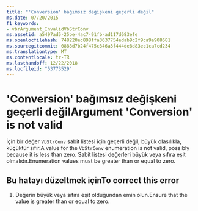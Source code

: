 ```yaml
---
title: "'Conversion' bağımsız değişkeni geçerli değil"
ms.date: 07/20/2015
f1_keywords:
- vbrArgument_InvalidVbStrConv
ms.assetid: a5497ad5-25be-4ac7-91fb-ad117d683efe
ms.openlocfilehash: 748220ec898ffa3637754edab9c2f9ca9e908681
ms.sourcegitcommit: 0888d7b24f475c346a3f444de8d83ec1ca7cd234
ms.translationtype: MT
ms.contentlocale: tr-TR
ms.lasthandoff: 12/22/2018
ms.locfileid: "53773529"
---
```

# <a name="argument-conversion-is-not-valid"></a><span data-ttu-id="64812-102">'Conversion' bağımsız değişkeni geçerli değil</span><span class="sxs-lookup"><span data-stu-id="64812-102">Argument 'Conversion' is not valid</span></span>
<span data-ttu-id="64812-103">İçin bir değer `VbStrConv` sabit listesi için geçerli değil, büyük olasılıkla, küçüktür sıfır.</span><span class="sxs-lookup"><span data-stu-id="64812-103">A value for the `VbStrConv` enumeration is not valid, possibly because it is less than zero.</span></span> <span data-ttu-id="64812-104">Sabit listesi değerleri büyük veya sıfıra eşit olmalıdır.</span><span class="sxs-lookup"><span data-stu-id="64812-104">Enumeration values must be greater than or equal to zero.</span></span>  
  
## <a name="to-correct-this-error"></a><span data-ttu-id="64812-105">Bu hatayı düzeltmek için</span><span class="sxs-lookup"><span data-stu-id="64812-105">To correct this error</span></span>  
  
1.  <span data-ttu-id="64812-106">Değerin büyük veya sıfıra eşit olduğundan emin olun.</span><span class="sxs-lookup"><span data-stu-id="64812-106">Ensure that the value is greater than or equal to zero.</span></span>